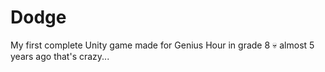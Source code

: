 # Dodge
My first complete Unity game made for Genius Hour in grade 8 💀 almost 5 years ago that's crazy...
